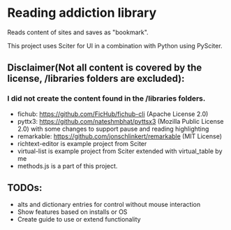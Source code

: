 # Reading addiction library

Reads content of sites and saves as "bookmark".

This project uses Sciter for UI in a combination with Python using PySciter.

## Disclaimer(Not all content is covered by the license, /libraries folders are excluded):

### I did not create the content found in the /libraries folders.

- fichub: https://github.com/FicHub/fichub-cli (Apache License 2.0)
- pyttx3: https://github.com/nateshmbhat/pyttsx3 (Mozilla Public License 2.0) with some changes to support pause and reading highlighting
- remarkable: https://github.com/jonschlinkert/remarkable (MIT License)
- richtext-editor is example project from Sciter
- virtual-list is example project from Sciter extended with virtual_table by me
- methods.js is a part of this project.

## TODOs:

- alts and dictionary entries for control without mouse interaction
- Show features based on installs or OS
- Create guide to use or extend functionality
